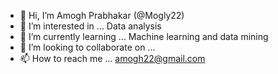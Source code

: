 - 👋 Hi, I’m Amogh Prabhakar (@Mogly22)
- 👀 I’m interested in ... Data analysis 
- 🌱 I’m currently learning ... Machine learning and data mining 
- 💞️ I’m looking to collaborate on ...
- 📫 How to reach me ... amogh22@gmail.com

<!---
Mogly22/Mogly22 is a ✨ special ✨ repository because its `README.md` (this file) appears on your GitHub profile.
You can click the Preview link to take a look at your changes.
--->

